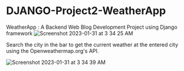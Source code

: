 # DJANGO-Project2-WeatherApp
WeatherApp : A Backend Web Blog Development Project using Django framework
![Screenshot 2023-01-31 at 3 34 25 AM](https://user-images.githubusercontent.com/8951015/215723121-e5152861-164a-45e5-94c9-421b3515c8c7.png)

Search the city in the bar to get the current weather at the entered city using the Openweathermap.org's API.

![Screenshot 2023-01-31 at 3 34 39 AM](https://user-images.githubusercontent.com/8951015/215723125-e13f2308-c8d7-46cf-8dd5-43c29c17f94a.png)
